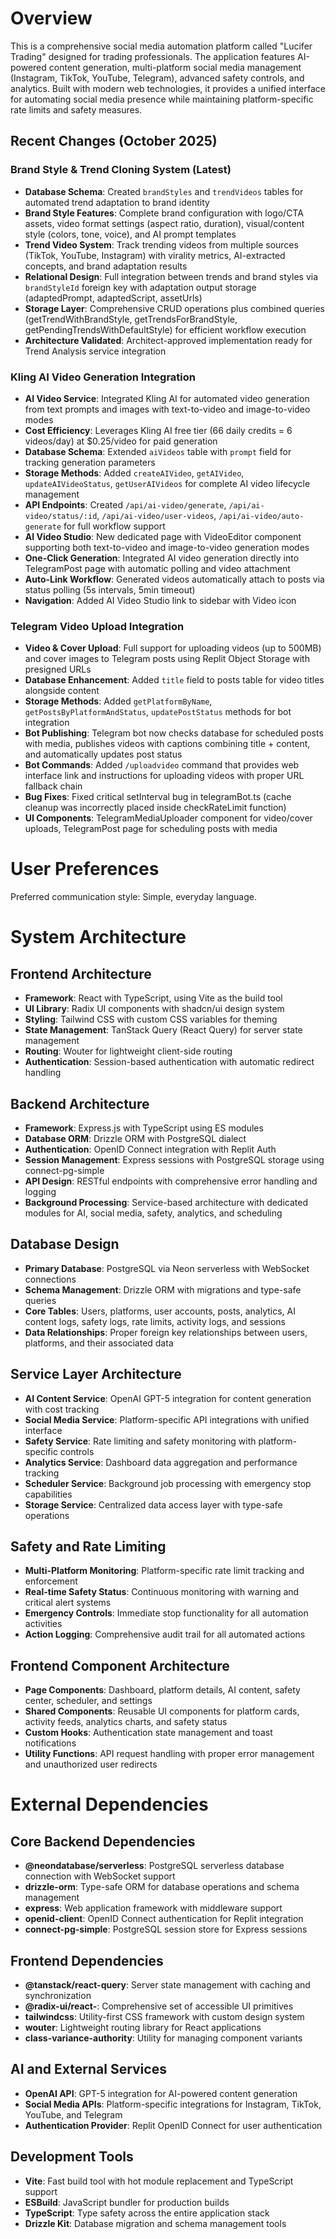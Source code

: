 # Overview

This is a comprehensive social media automation platform called "Lucifer Trading" designed for trading professionals. The application features AI-powered content generation, multi-platform social media management (Instagram, TikTok, YouTube, Telegram), advanced safety controls, and analytics. Built with modern web technologies, it provides a unified interface for automating social media presence while maintaining platform-specific rate limits and safety measures.

## Recent Changes (October 2025)

### Brand Style & Trend Cloning System (Latest)
- **Database Schema**: Created `brandStyles` and `trendVideos` tables for automated trend adaptation to brand identity
- **Brand Style Features**: Complete brand configuration with logo/CTA assets, video format settings (aspect ratio, duration), visual/content style (colors, tone, voice), and AI prompt templates
- **Trend Video System**: Track trending videos from multiple sources (TikTok, YouTube, Instagram) with virality metrics, AI-extracted concepts, and brand adaptation results
- **Relational Design**: Full integration between trends and brand styles via `brandStyleId` foreign key with adaptation output storage (adaptedPrompt, adaptedScript, assetUrls)
- **Storage Layer**: Comprehensive CRUD operations plus combined queries (getTrendWithBrandStyle, getTrendsForBrandStyle, getPendingTrendsWithDefaultStyle) for efficient workflow execution
- **Architecture Validated**: Architect-approved implementation ready for Trend Analysis service integration

### Kling AI Video Generation Integration
- **AI Video Service**: Integrated Kling AI for automated video generation from text prompts and images with text-to-video and image-to-video modes
- **Cost Efficiency**: Leverages Kling AI free tier (66 daily credits = 6 videos/day) at $0.25/video for paid generation
- **Database Schema**: Extended `aiVideos` table with `prompt` field for tracking generation parameters
- **Storage Methods**: Added `createAIVideo`, `getAIVideo`, `updateAIVideoStatus`, `getUserAIVideos` for complete AI video lifecycle management
- **API Endpoints**: Created `/api/ai-video/generate`, `/api/ai-video/status/:id`, `/api/ai-video/user-videos`, `/api/ai-video/auto-generate` for full workflow support
- **AI Video Studio**: New dedicated page with VideoEditor component supporting both text-to-video and image-to-video generation modes
- **One-Click Generation**: Integrated AI video generation directly into TelegramPost page with automatic polling and video attachment
- **Auto-Link Workflow**: Generated videos automatically attach to posts via status polling (5s intervals, 5min timeout)
- **Navigation**: Added AI Video Studio link to sidebar with Video icon

### Telegram Video Upload Integration
- **Video & Cover Upload**: Full support for uploading videos (up to 500MB) and cover images to Telegram posts using Replit Object Storage with presigned URLs
- **Database Enhancement**: Added `title` field to posts table for video titles alongside content
- **Storage Methods**: Added `getPlatformByName`, `getPostsByPlatformAndStatus`, `updatePostStatus` methods for bot integration
- **Bot Publishing**: Telegram bot now checks database for scheduled posts with media, publishes videos with captions combining title + content, and automatically updates post status
- **Bot Commands**: Added `/uploadvideo` command that provides web interface link and instructions for uploading videos with proper URL fallback chain
- **Bug Fixes**: Fixed critical setInterval bug in telegramBot.ts (cache cleanup was incorrectly placed inside checkRateLimit function)
- **UI Components**: TelegramMediaUploader component for video/cover uploads, TelegramPost page for scheduling posts with media

# User Preferences

Preferred communication style: Simple, everyday language.

# System Architecture

## Frontend Architecture
- **Framework**: React with TypeScript, using Vite as the build tool
- **UI Library**: Radix UI components with shadcn/ui design system
- **Styling**: Tailwind CSS with custom CSS variables for theming
- **State Management**: TanStack Query (React Query) for server state management
- **Routing**: Wouter for lightweight client-side routing
- **Authentication**: Session-based authentication with automatic redirect handling

## Backend Architecture
- **Framework**: Express.js with TypeScript using ES modules
- **Database ORM**: Drizzle ORM with PostgreSQL dialect
- **Authentication**: OpenID Connect integration with Replit Auth
- **Session Management**: Express sessions with PostgreSQL storage using connect-pg-simple
- **API Design**: RESTful endpoints with comprehensive error handling and logging
- **Background Processing**: Service-based architecture with dedicated modules for AI, social media, safety, analytics, and scheduling

## Database Design
- **Primary Database**: PostgreSQL via Neon serverless with WebSocket connections
- **Schema Management**: Drizzle ORM with migrations and type-safe queries
- **Core Tables**: Users, platforms, user accounts, posts, analytics, AI content logs, safety logs, rate limits, activity logs, and sessions
- **Data Relationships**: Proper foreign key relationships between users, platforms, and their associated data

## Service Layer Architecture
- **AI Content Service**: OpenAI GPT-5 integration for content generation with cost tracking
- **Social Media Service**: Platform-specific API integrations with unified interface
- **Safety Service**: Rate limiting and safety monitoring with platform-specific controls
- **Analytics Service**: Dashboard data aggregation and performance tracking
- **Scheduler Service**: Background job processing with emergency stop capabilities
- **Storage Service**: Centralized data access layer with type-safe operations

## Safety and Rate Limiting
- **Multi-Platform Monitoring**: Platform-specific rate limit tracking and enforcement
- **Real-time Safety Status**: Continuous monitoring with warning and critical alert systems
- **Emergency Controls**: Immediate stop functionality for all automation activities
- **Action Logging**: Comprehensive audit trail for all automated actions

## Frontend Component Architecture
- **Page Components**: Dashboard, platform details, AI content, safety center, scheduler, and settings
- **Shared Components**: Reusable UI components for platform cards, activity feeds, analytics charts, and safety status
- **Custom Hooks**: Authentication state management and toast notifications
- **Utility Functions**: API request handling with proper error management and unauthorized user redirects

# External Dependencies

## Core Backend Dependencies
- **@neondatabase/serverless**: PostgreSQL serverless database connection with WebSocket support
- **drizzle-orm**: Type-safe ORM for database operations and schema management
- **express**: Web application framework with middleware support
- **openid-client**: OpenID Connect authentication for Replit integration
- **connect-pg-simple**: PostgreSQL session store for Express sessions

## Frontend Dependencies
- **@tanstack/react-query**: Server state management with caching and synchronization
- **@radix-ui/react-**: Comprehensive set of accessible UI primitives
- **tailwindcss**: Utility-first CSS framework with custom design system
- **wouter**: Lightweight routing library for React applications
- **class-variance-authority**: Utility for managing component variants

## AI and External Services
- **OpenAI API**: GPT-5 integration for AI-powered content generation
- **Social Media APIs**: Platform-specific integrations for Instagram, TikTok, YouTube, and Telegram
- **Authentication Provider**: Replit OpenID Connect for user authentication

## Development Tools
- **Vite**: Fast build tool with hot module replacement and TypeScript support
- **ESBuild**: JavaScript bundler for production builds
- **TypeScript**: Type safety across the entire application stack
- **Drizzle Kit**: Database migration and schema management tools